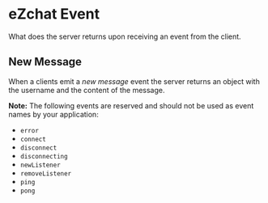 # eZchat Event
What does the server returns upon receiving an event from the client.

## New Message
When a clients emit a *new message* event the server returns an object with the username and the content of the message.

**Note:** The following events are reserved and should not be used as event names by your application:
- `error`
- `connect`
- `disconnect`
- `disconnecting`
- `newListener`
- `removeListener`
- `ping`
- `pong`
